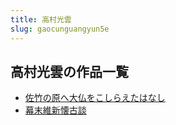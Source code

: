 ```yaml
---
title: 高村光雲
slug: gaocunguangyun5e
---
```


## 高村光雲の作品一覧

- [佐竹の原へ大仏をこしらえたはなし](zuozhunoyuanhed-c34)
- [幕末維新懐古談](mumoweixinhuaig-cc7)
